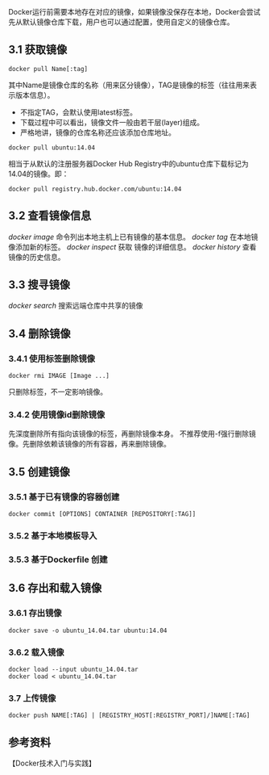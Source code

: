 

Docker运行前需要本地存在对应的镜像，如果镜像没保存在本地，Docker会尝试先从默认镜像仓库下载，用户也可以通过配置，使用自定义的镜像仓库。

## 3.1 获取镜像
```
docker pull Name[:tag]
```
其中Name是镜像仓库的名称（用来区分镜像），TAG是镜像的标签（往往用来表示版本信息）。

* 不指定TAG，会默认使用latest标签。
* 下载过程中可以看出，镜像文件一般由若干层(layer)组成。
* 严格地讲，镜像的仓库名称还应该添加仓库地址。

```
docker pull ubuntu:14.04
```
相当于从默认的注册服务器Docker Hub Registry中的ubuntu仓库下载标记为14.04的镜像。即：
```
docker pull registry.hub.docker.com/ubuntu:14.04
```

## 3.2 查看镜像信息
*docker image* 命令列出本地主机上已有镜像的基本信息。
*docker tag* 在本地镜像添加新的标签。
*docker inspect* 获取 镜像的详细信息。
*docker history* 查看镜像的历史信息。

## 3.3 搜寻镜像
*docker search* 搜索远端仓库中共享的镜像

## 3.4 删除镜像
### 3.4.1 使用标签删除镜像
```
docker rmi IMAGE [Image ...]
```
只删除标签，不一定影响镜像。
### 3.4.2 使用镜像id删除镜像
先深度删除所有指向该镜像的标签，再删除镜像本身。
不推荐使用-f强行删除镜像。先删除依赖该镜像的所有容器，再来删除镜像。


## 3.5 创建镜像
### 3.5.1 基于已有镜像的容器创建
```
docker commit [OPTIONS] CONTAINER [REPOSITORY[:TAG]]
```

### 3.5.2 基于本地模板导入

### 3.5.3 基于Dockerfile 创建

## 3.6 存出和载入镜像
### 3.6.1 存出镜像
```
docker save -o ubuntu_14.04.tar ubuntu:14.04
```
### 3.6.2 载入镜像
```
docker load --input ubuntu_14.04.tar
docker load < ubuntu_14.04.tar
```

### 3.7 上传镜像
```
docker push NAME[:TAG] | [REGISTRY_HOST[:REGISTRY_PORT]/]NAME[:TAG]
```

## 参考资料
【Docker技术入门与实践】